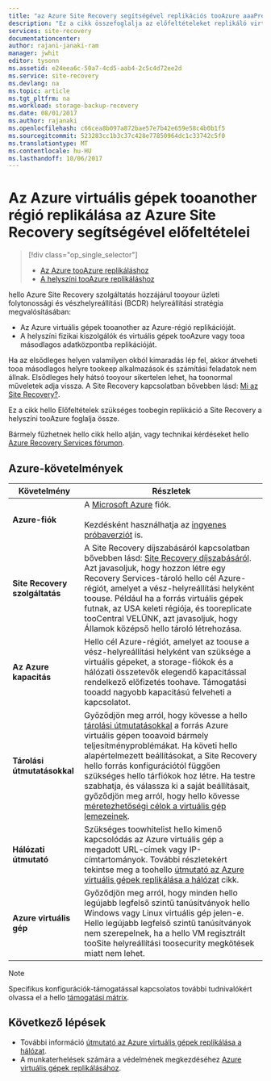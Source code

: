```yaml
---
title: "az Azure Site Recovery segítségével replikációs tooAzure aaaPrerequisites |} Microsoft Docs"
description: "Ez a cikk összefoglalja az előfeltételeket replikáló virtuális gépek és fizikai gépek tooAzure hello Azure Site Recovery szolgáltatással."
services: site-recovery
documentationcenter: 
author: rajani-janaki-ram
manager: jwhit
editor: tysonn
ms.assetid: e24eea6c-50a7-4cd5-aab4-2c5c4d72ee2d
ms.service: site-recovery
ms.devlang: na
ms.topic: article
ms.tgt_pltfrm: na
ms.workload: storage-backup-recovery
ms.date: 08/01/2017
ms.author: rajanaki
ms.openlocfilehash: c66cea8b097a872bae57e7b42e659e58c4b0b1f5
ms.sourcegitcommit: 523283cc1b3c37c428e77850964dc1c33742c5f0
ms.translationtype: MT
ms.contentlocale: hu-HU
ms.lasthandoff: 10/06/2017
---
```

#  <a name="prerequisites-for-replicating-azure-virtual-machines-tooanother-region-by-using-azure-site-recovery"></a>Az Azure virtuális gépek tooanother régió replikálása az Azure Site Recovery segítségével előfeltételei

> [!div class="op_single_selector"]
> * [Az Azure tooAzure replikáláshoz](site-recovery-azure-to-azure-prereq.md)
> * [A helyszíni tooAzure replikáláshoz](site-recovery-prereq.md)

hello Azure Site Recovery szolgáltatás hozzájárul tooyour üzleti folytonossági és vészhelyreállítási (BCDR) helyreállítási stratégia megvalósításában:
* Az Azure virtuális gépek tooanother az Azure-régió replikációját.
* A helyszíni fizikai kiszolgálók és virtuális gépek tooAzure vagy tooa másodlagos adatközpontba replikációját. 

Ha az elsődleges helyen valamilyen okból kimaradás lép fel, akkor átveheti tooa másodlagos helyre tookeep alkalmazások és számítási feladatok nem állnak. Elsődleges hely hátsó tooyour sikertelen lehet, ha toonormal műveletek adja vissza. A Site Recovery kapcsolatban bővebben lásd: [Mi az Site Recovery?](site-recovery-overview.md).

Ez a cikk hello Előfeltételek szükséges toobegin replikáció a Site Recovery a helyszíni tooAzure foglalja össze.

Bármely fűzhetnek hello cikk hello alján, vagy technikai kérdéseket hello [Azure Recovery Services fórumon](https://social.msdn.microsoft.com/forums/azure/home?forum=hypervrecovmgr).


## <a name="azure-requirements"></a>Azure-követelmények

**Követelmény** | **Részletek**
--- | ---
**Azure-fiók** | A [Microsoft Azure](http://azure.microsoft.com/) fiók.<br/><br/> Kezdésként használhatja az [ingyenes próbaverziót](https://azure.microsoft.com/pricing/free-trial/) is.
**Site Recovery szolgáltatás** | A Site Recovery díjszabásáról kapcsolatban bővebben lásd: [Site Recovery díjszabásáról](https://azure.microsoft.com/pricing/details/site-recovery/). Azt javasoljuk, hogy hozzon létre egy Recovery Services-tároló hello cél Azure-régiót, amelyet a vész-helyreállítási helyként toouse. Például ha a forrás virtuális gépek futnak, az USA keleti régiója, és tooreplicate tooCentral VELÜNK, azt javasoljuk, hogy Államok középső hello tároló létrehozása.|
**Az Azure kapacitás** | Hello cél Azure-régiót, amelyet az toouse a vész-helyreállítási helyként van szüksége a virtuális gépeket, a storage-fiókok és a hálózati összetevők elegendő kapacitással rendelkező előfizetés toohave. Támogatási tooadd nagyobb kapacitású felveheti a kapcsolatot.
**Tárolási útmutatásokkal** | Győződjön meg arról, hogy kövesse a hello [tárolási útmutatásokkal](../storage/common/storage-scalability-targets.md#scalability-targets-for-virtual-machine-disks) a forrás Azure virtuális gépen tooavoid bármely teljesítményproblémákat. Ha követi hello alapértelmezett beállításokat, a Site Recovery hello forrás konfigurációtól függően szükséges hello tárfiókok hoz létre. Ha testre szabhatja, és válassza ki a saját beállításait, győződjön meg arról, hogy hello kövesse [méretezhetőségi célok a virtuális gép lemezeinek](../storage/common/storage-scalability-targets.md#scalability-targets-for-virtual-machine-disks).
**Hálózati útmutató** | Szükséges toowhitelist hello kimenő kapcsolódás az Azure virtuális gép a megadott URL-címek vagy IP-címtartományok. További részletekért tekintse meg a toohello [útmutató az Azure virtuális gépek replikálása a hálózat](site-recovery-azure-to-azure-networking-guidance.md) cikk.
**Azure virtuális gép** | Győződjön meg arról, hogy minden hello legújabb legfelső szintű tanúsítványok hello Windows vagy Linux virtuális gép jelen-e. Hello legújabb legfelső szintű tanúsítványok nem szerepelnek, ha a hello VM regisztrált tooSite helyreállítási toosecurity megkötések miatt nem lehet.

>[!NOTE]
>Specifikus konfigurációk-támogatással kapcsolatos további tudnivalókért olvassa el a hello [támogatási mátrix](site-recovery-support-matrix-azure-to-azure.md).

## <a name="next-steps"></a>Következő lépések
- További információ [útmutató az Azure virtuális gépek replikálása a hálózat](site-recovery-azure-to-azure-networking-guidance.md).
- A munkaterhelések számára a védelmének megkezdéséhez [Azure virtuális gépek replikálásához](site-recovery-azure-to-azure.md).

